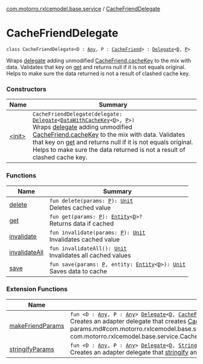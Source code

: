 [com.motorro.rxlcemodel.base.service](../index.md) / [CacheFriendDelegate](./index.md)

# CacheFriendDelegate

`class CacheFriendDelegate<D : `[`Any`](https://kotlinlang.org/api/latest/jvm/stdlib/kotlin/-any/index.html)`, P : `[`CacheFriend`](../-cache-friend/index.md)`> : `[`Delegate`](../-sync-delegate-cache-service/-delegate/index.md)`<`[`D`](index.md#D)`, `[`P`](index.md#P)`>`

Wraps [delegate](#) adding unmodified [CacheFriend.cacheKey](../-cache-friend/cache-key.md) to the mix with data.
Validates that key on [get](get.md) and returns null if it is not equals original.
Helps to make sure the data returned is not a result of clashed cache key.

### Constructors

| Name | Summary |
|---|---|
| [&lt;init&gt;](-init-.md) | `CacheFriendDelegate(delegate: `[`Delegate`](../-sync-delegate-cache-service/-delegate/index.md)`<`[`DataWithCacheKey`](../-data-with-cache-key/index.md)`<`[`D`](index.md#D)`>, `[`P`](index.md#P)`>)`<br>Wraps [delegate](#) adding unmodified [CacheFriend.cacheKey](../-cache-friend/cache-key.md) to the mix with data. Validates that key on [get](get.md) and returns null if it is not equals original. Helps to make sure the data returned is not a result of clashed cache key. |

### Functions

| Name | Summary |
|---|---|
| [delete](delete.md) | `fun delete(params: `[`P`](index.md#P)`): `[`Unit`](https://kotlinlang.org/api/latest/jvm/stdlib/kotlin/-unit/index.html)<br>Deletes cached value |
| [get](get.md) | `fun get(params: `[`P`](index.md#P)`): `[`Entity`](../../com.motorro.rxlcemodel.base.entity/-entity/index.md)`<`[`D`](index.md#D)`>?`<br>Returns data if cached |
| [invalidate](invalidate.md) | `fun invalidate(params: `[`P`](index.md#P)`): `[`Unit`](https://kotlinlang.org/api/latest/jvm/stdlib/kotlin/-unit/index.html)<br>Invalidates cached value |
| [invalidateAll](invalidate-all.md) | `fun invalidateAll(): `[`Unit`](https://kotlinlang.org/api/latest/jvm/stdlib/kotlin/-unit/index.html)<br>Invalidates all cached values |
| [save](save.md) | `fun save(params: `[`P`](index.md#P)`, entity: `[`Entity`](../../com.motorro.rxlcemodel.base.entity/-entity/index.md)`<`[`D`](index.md#D)`>): `[`Unit`](https://kotlinlang.org/api/latest/jvm/stdlib/kotlin/-unit/index.html)<br>Saves data to cache |

### Extension Functions

| Name | Summary |
|---|---|
| [makeFriendParams](../make-friend-params.md) | `fun <D : `[`Any`](https://kotlinlang.org/api/latest/jvm/stdlib/kotlin/-any/index.html)`, P : `[`Any`](https://kotlinlang.org/api/latest/jvm/stdlib/kotlin/-any/index.html)`> `[`Delegate`](../-sync-delegate-cache-service/-delegate/index.md)`<`[`D`](../make-friend-params.md#D)`, `[`CacheFriend`](../-cache-friend/index.md)`>.makeFriendParams(stringify: `[`P`](../make-friend-params.md#P)`.() -> `[`String`](https://kotlinlang.org/api/latest/jvm/stdlib/kotlin/-string/index.html)`): `[`Delegate`](../-sync-delegate-cache-service/-delegate/index.md)`<`[`D`](../make-friend-params.md#D)`, `[`P`](../make-friend-params.md#P)`>`<br>Creates an adapter delegate that creates [CacheFriend](../-cache-friend/index.md) params using [stringify](../make-friend-params.md#com.motorro.rxlcemodel.base.service$makeFriendParams(com.motorro.rxlcemodel.base.service.SyncDelegateCacheService.Delegate((com.motorro.rxlcemodel.base.service.makeFriendParams.D, com.motorro.rxlcemodel.base.service.CacheFriend)), kotlin.Function1((com.motorro.rxlcemodel.base.service.makeFriendParams.P, kotlin.String)))/stringify) function |
| [stringifyParams](../stringify-params.md) | `fun <D : `[`Any`](https://kotlinlang.org/api/latest/jvm/stdlib/kotlin/-any/index.html)`, P : `[`Any`](https://kotlinlang.org/api/latest/jvm/stdlib/kotlin/-any/index.html)`> `[`Delegate`](../-sync-delegate-cache-service/-delegate/index.md)`<`[`D`](../stringify-params.md#D)`, `[`String`](https://kotlinlang.org/api/latest/jvm/stdlib/kotlin/-string/index.html)`>.stringifyParams(stringify: `[`P`](../stringify-params.md#P)`.() -> `[`String`](https://kotlinlang.org/api/latest/jvm/stdlib/kotlin/-string/index.html)` = { toString() }): `[`Delegate`](../-sync-delegate-cache-service/-delegate/index.md)`<`[`D`](../stringify-params.md#D)`, `[`P`](../stringify-params.md#P)`>`<br>Creates an adapter delegate that [stringify](../stringify-params.md#P) and uses result string as params to receiver |
